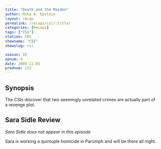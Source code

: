 ```yaml
---
title: "Death and the Maiden"
author: Mika A. Epstein
layout: recap
permalink: /recaps/csi/:title/
categories: [Recaps]
tags: ["CSI"]
station: CBS
showname: "CSI"
showslug: csi

season: 10
epnum: 6  
date: 2009-11-05
prodnum: 212  
---
```


## Synopsis

The CSIs discover that two seemingly unrelated crimes are actually part of a revenge plot.

## Sara Sidle Review

_Sara Sidle does not appear in this episode_

Sara is working a quintuple homicide in Parumph and will be there all night.

